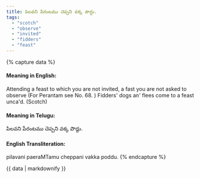 ```yaml
---
title: పిలవని పేరంటము చెప్పని వక్క పొద్దు.
tags:
  - "scotch"
  - "observe"
  - "invited"
  - "fidders"
  - "feast"
---
```


{% capture data %}
#### Meaning in English:
Attending a feast to which you are not invited, a fast you are not asked to observe
(For Perantam see No. 68. )
Fidders' dogs an' flees come to a feast unca'd. (Scotch)

#### Meaning in Telugu:
పిలవని పేరంటము చెప్పని వక్క పొద్దు.

#### English Transliteration:
pilavani paeraMTamu cheppani vakka poddu.
{% endcapture %}

{{ data | markdownify }}

